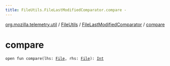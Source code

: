 ```yaml
---
title: FileUtils.FileLastModifiedComparator.compare - 
---
```


[org.mozilla.telemetry.util](../../index.html) / [FileUtils](../index.html) / [FileLastModifiedComparator](index.html) / [compare](./compare.html)

# compare

`open fun compare(lhs: `[`File`](http://docs.oracle.com/javase/6/docs/api/java/io/File.html)`, rhs: `[`File`](http://docs.oracle.com/javase/6/docs/api/java/io/File.html)`): `[`Int`](https://kotlinlang.org/api/latest/jvm/stdlib/kotlin/-int/index.html)